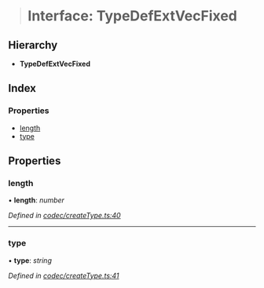 > # Interface: TypeDefExtVecFixed

## Hierarchy

* **TypeDefExtVecFixed**

## Index

### Properties

* [length](_codec_createtype_.typedefextvecfixed.md#length)
* [type](_codec_createtype_.typedefextvecfixed.md#type)

## Properties

###  length

• **length**: *number*

*Defined in [codec/createType.ts:40](https://github.com/polkadot-js/api/blob/e1cf002/packages/types/src/codec/createType.ts#L40)*

___

###  type

• **type**: *string*

*Defined in [codec/createType.ts:41](https://github.com/polkadot-js/api/blob/e1cf002/packages/types/src/codec/createType.ts#L41)*